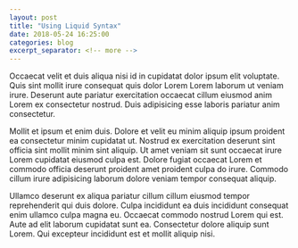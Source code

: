 ```yaml
---
layout: post
title: "Using Liquid Syntax"
date: 2018-05-24 16:25:00
categories: blog
excerpt_separator: <!-- more -->
---
```

Occaecat velit et duis aliqua nisi id in cupidatat dolor ipsum elit voluptate. Quis sint mollit irure consequat quis dolor Lorem Lorem laborum ut veniam irure. Deserunt aute pariatur exercitation occaecat cillum eiusmod anim Lorem ex consectetur nostrud. Duis adipisicing esse laboris pariatur anim consectetur.<!-- more -->

Mollit et ipsum et enim duis. Dolore et velit eu minim aliquip ipsum proident ea consectetur minim cupidatat ut. Nostrud ex exercitation deserunt sint officia sint mollit minim sint aliquip. Ut amet veniam sit sunt occaecat irure Lorem cupidatat eiusmod culpa est. Dolore fugiat occaecat Lorem et commodo officia deserunt proident amet proident culpa do irure. Commodo cillum irure adipisicing laborum dolore veniam tempor consequat aliquip.

Ullamco deserunt ex aliqua pariatur cillum cillum eiusmod tempor reprehenderit qui duis dolore. Culpa incididunt ea duis incididunt consequat enim ullamco culpa magna eu. Occaecat commodo nostrud Lorem qui est. Aute ad elit laborum cupidatat sunt ea. Consectetur dolore aliquip sunt Lorem. Qui excepteur incididunt est et mollit aliquip nisi.